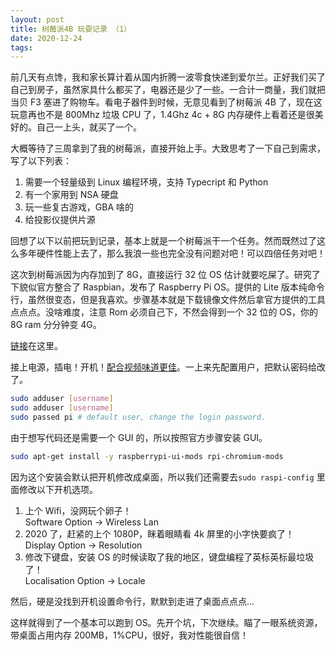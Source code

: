 ```yaml
---
layout: post
title: 树莓派4B 玩耍记录 （1）
date: 2020-12-24
tags:
---
```


前几天有点馋，我和家长算计着从国内折腾一波零食快递到爱尔兰。正好我们买了自己到房子，虽然家具什么都买了，电器还是少了一些。一合计一商量，我们就把当贝 F3 塞进了购物车。看电子器件到时候，无意见看到了树莓派 4B 了，现在这玩意再也不是 800Mhz 垃圾 CPU 了，1.4Ghz 4c + 8G 内存硬件上看着还是很美好的。自己一上头，就买了一个。

大概等待了三周拿到了我的树莓派，直接开始上手。大致思考了一下自己到需求，写了以下列表：

1. 需要一个轻量级到 Linux 编程环境，支持 Typecript 和 Python
2. 有一个家用到 NSA 硬盘
3. 玩一些复古游戏，GBA 啥的
4. 给投影仪提供片源

回想了以下以前把玩到记录，基本上就是一个树莓派干一个任务。然而既然过了这么多年硬件性能上去了，那么我浪一些也完全没有问题对吧！可以四倍任务对吧！

这次到树莓派因为内存加到了 8G，直接运行 32 位 OS 估计就要吃屎了。研究了下貌似官方整合了 Raspbian，发布了 Raspberry Pi OS。提供的 Lite 版本纯命令行，虽然很变态，但是我喜欢。步骤基本就是下载镜像文件然后拿官方提供的工具点点点。没啥难度，注意 Rom 必须自己下，不然会得到一个 32 位的 OS，你的 8G ram 分分钟变 4G。

[链接](https://www.raspberrypi.org/software/operating-systems/)在这里。

接上电源，插电！开机！[配合视频味道更佳](https://www.bilibili.com/video/av242531951/)。一上来先配置用户，把默认密码给改了。

```bash
sudo adduser [username]
sudo adduser [username]
sudo passed pi # default user, change the login password.
```

由于想写代码还是需要一个 GUI 的，所以按照官方步骤安装 GUI。

```bash
sudo apt-get install -y raspberrypi-ui-mods rpi-chromium-mods
```

因为这个安装会默认把开机修改成桌面，所以我们还需要去`sudo raspi-config` 里面修改以下开机选项。

1. 上个 Wifi，没网玩个卵子！  
   Software Option -> Wireless Lan
2. 2020 了，赶紧的上个 1080P，眯着眼睛看 4k 屏里的小字快要疯了！
   Display Option -> Resolution
3. 修改下键盘，安装 OS 的时候读取了我的地区，键盘编程了英标英标最垃圾了！  
   Localisation Option -> Locale

然后，硬是没找到开机设置命令行，默默到走进了桌面点点点...

这样就得到了一个基本可以跑到 OS。先开个坑，下次继续。瞄了一眼系统资源，带桌面占用内存 200MB，1%CPU，很好，我对性能很自信！

